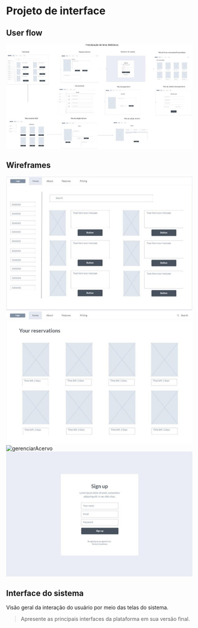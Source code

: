 
# Projeto de interface

 ## User flow

![user flow](images/userFlow.jpg)

## Wireframes

![HomePage](images/HomePage.jpg)
![LivrosReservados](images/LivrosReservados.jpg)
![gerenciarAcervo](images/gerenciarAcervo.jpg)
![login](images/login.jpg)


 



## Interface do sistema

Visão geral da interação do usuário por meio das telas do sistema. 

> Apresente as principais interfaces da plataforma em sua versão final.
